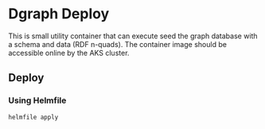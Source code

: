 # Dgraph Deploy

This is small utility container that can execute seed the graph database with a schema and data (RDF n-quads).  The container image should be accessible online by the AKS cluster.

## Deploy

### Using Helmfile

```bash
helmfile apply
```

